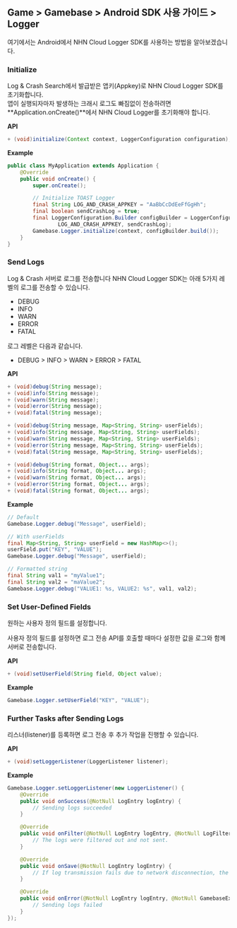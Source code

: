 ## Game > Gamebase > Android SDK 사용 가이드 > Logger

여기에서는 Android에서 NHN Cloud Logger SDK를 사용하는 방법을 알아보겠습니다.

### Initialize

Log & Crash Search에서 발급받은 앱키(Appkey)로  NHN Cloud Logger SDK를 초기화합니다.<br/>
앱이 실행되자마자 발생하는 크래시 로그도 빠짐없이 전송하려면 **Application.onCreate()**에서 NHN Cloud Logger를 초기화해야 합니다.

**API**

```java
+ (void)initialize(Context context, LoggerConfiguration configuration);
```

**Example**

```java
public class MyApplication extends Application {
    @Override
    public void onCreate() {
        super.onCreate();

        // Initialize TOAST Logger
        final String LOG_AND_CRASH_APPKEY = "AaBbCcDdEeFfGgHh";
        final boolean sendCrashLog = true;
        final LoggerConfiguration.Builder configBuilder = LoggerConfiguration.newBuilder(
                LOG_AND_CRASH_APPKEY, sendCrashLog);
        Gamebase.Logger.initialize(context, configBuilder.build());
    }
}
```

### Send Logs

Log & Crash 서버로 로그를 전송합니다
NHN Cloud Logger SDK는 아래 5가지 레벨의 로그를 전송할 수 있습니다.

* DEBUG
* INFO
* WARN
* ERROR
* FATAL

로그 레벨은 다음과 같습니다.

* DEBUG > INFO > WARN > ERROR > FATAL

**API**

```java
+ (void)debug(String message);
+ (void)info(String message);
+ (void)warn(String message);
+ (void)error(String message);
+ (void)fatal(String message);

+ (void)debug(String message, Map<String, String> userFields);
+ (void)info(String message, Map<String, String> userFields);
+ (void)warn(String message, Map<String, String> userFields);
+ (void)error(String message, Map<String, String> userFields);
+ (void)fatal(String message, Map<String, String> userFields);

+ (void)debug(String format, Object... args);
+ (void)info(String format, Object... args);
+ (void)warn(String format, Object... args);
+ (void)error(String format, Object... args);
+ (void)fatal(String format, Object... args);
```

**Example**

```java
// Default
Gamebase.Logger.debug("Message", userField);

// With userFields
final Map<String, String> userField = new HashMap<>();
userField.put("KEY", "VALUE");
Gamebase.Logger.debug("Message", userField);

// Formatted string
final String val1 = "myValue1";
final String val2 = "maValue2";
Gamebase.Logger.debug("VALUE1: %s, VALUE2: %s", val1, val2);
```

### Set User-Defined Fields
원하는 사용자 정의 필드를 설정합니다.

사용자 정의 필드를 설정하면 로그 전송 API를 호출할 때마다 설정한 값을 로그와 함께 서버로 전송합니다.

**API**

```java
+ (void)setUserField(String field, Object value);
```

**Example**

```java
Gamebase.Logger.setUserField("KEY", "VALUE");
```

### Further Tasks after Sending Logs

리스너(listener)를 등록하면 로그 전송 후 추가 작업을 진행할 수 있습니다.

**API**

```java
+ (void)setLoggerListener(LoggerListener listener);
```

**Example**

```java
Gamebase.Logger.setLoggerListener(new LoggerListener() {
    @Override
    public void onSuccess(@NotNull LogEntry logEntry) {
    	// Sending logs succeeded
    }

    @Override
    public void onFilter(@NotNull LogEntry logEntry, @NotNull LogFilter logFilter) {
    	// The logs were filtered out and not sent.
    }

    @Override
    public void onSave(@NotNull LogEntry logEntry) {
    	// If log transmission fails due to network disconnection, the log is saved in a file for log retransmission.(The saved file cannot be checked.)
    }

    @Override
    public void onError(@NotNull LogEntry logEntry, @NotNull GamebaseException exception) {
    	// Sending logs failed
    }
});
```
